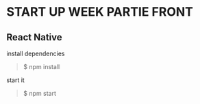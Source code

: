 #   START UP WEEK PARTIE FRONT
## React Native

install dependencies
> $ npm install

start it
> $ npm start
